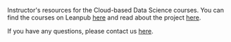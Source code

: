 Instructor's resources for the Cloud-based Data Science courses. You can find the courses on Leanpub [here](https://leanpub.com/universities/set/jhu/chromebook-data-science) and read about the project [here](http://jhudatascience.org/chromebookdatascience/).

If you have any questions, please contact us [here](http://jhudatascience.org/chromebookdatascience/contact.html).